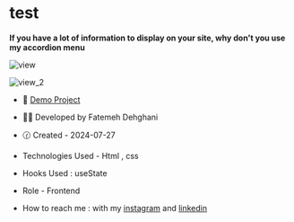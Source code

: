 # test

**If you have a lot of information to display on your site, why don't you use my accordion menu**

![view](https://github.com/user-attachments/assets/e1fb1ad7-aae4-4321-b313-f5c2e7cb6c21)

![view_2](https://github.com/user-attachments/assets/b6ef746d-6321-4168-b7f6-9fa6dd030db5)

- 🐾 [Demo Project](https://ftmdhn.github.io/test/)

- 👩‍💻 Developed by Fatemeh Dehghani 

- 🕜 Created - 2024-07-27

- Technologies Used - Html , css 

- Hooks Used : useState 

- Role - Frontend

- How to reach me : with my [instagram](https://www.instagram.com/ftm.dehgni/) and [linkedin](https://www.linkedin.com/in/fatemeh-dehghani-060973314/)
